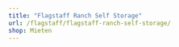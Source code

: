 ```yaml
---
title: "Flagstaff Ranch Self Storage"
url: /flagstaff/flagstaff-ranch-self-storage/
shop: Mieten
---
```

